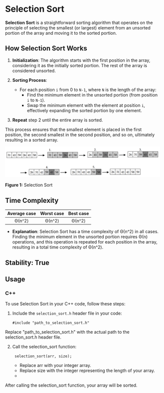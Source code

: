 # Selection Sort

**Selection Sort** is a straightforward sorting algorithm that operates on the principle of selecting the smallest (or largest) element from an unsorted portion of the array and moving it to the sorted portion.

## How Selection Sort Works

1. **Initialization**: The algorithm starts with the first position in the array, considering it as the initially sorted portion. The rest of the array is considered unsorted.

2. **Sorting Process**:
   - For each position `i` from 0 to `N-1`, where `N` is the length of the array:
     - Find the minimum element in the unsorted portion (from position `i` to `N-1`).
     - Swap the minimum element with the element at position `i`, effectively expanding the sorted portion by one element.
   
3. **Repeat** step 2 until the entire array is sorted.

This process ensures that the smallest element is placed in the first position, the second smallest in the second position, and so on, ultimately resulting in a sorted array.

![Figure 1](https://github.com/mjyang0902/Data-Structure/blob/main/sort/figures/selection_sort.png)

**Figure 1:** Selection Sort

## Time Complexity
| Average case | Worst case | Best case |
|:------------:|:----------:|:---------:|
| Θ(n^2)       | Θ(n^2)     | Θ(n^2)    |

- **Explanation**: Selection Sort has a time complexity of Θ(n^2) in all cases. Finding the minimum element in the unsorted portion requires Θ(n) operations, and this operation is repeated for each position in the array, resulting in a total time complexity of Θ(n^2).

## Stability: True

## Usage

### C++

To use Selection Sort in your C++ code, follow these steps:

1. Include the `selection_sort.h` header file in your code:
   ```
   #include "path_to_selection_sort.h"
   ```
Replace "path_to_selection_sort.h" with the actual path to the selection_sort.h header file.

2. Call the selection_sort function:
   ```
    selection_sort(arr, size);
   ```
   - Replace arr with your integer array.
   - Replace size with the integer representing the length of your array.
   - 
After calling the selection_sort function, your array will be sorted.
